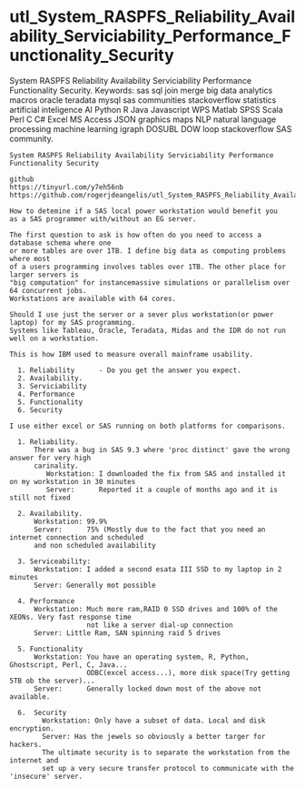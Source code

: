 # utl_System_RASPFS_Reliability_Availability_Serviciability_Performance_Functionality_Security
System RASPFS Reliability Availability Serviciability Performance Functionality Security.  Keywords: sas sql join merge big data analytics macros oracle teradata mysql sas communities stackoverflow statistics artificial inteligence AI Python R Java Javascript WPS Matlab SPSS Scala Perl C C# Excel MS Access JSON graphics maps NLP natural language processing machine learning igraph DOSUBL DOW loop stackoverflow SAS community.

    System RASPFS Reliability Availability Serviciability Performance Functionality Security

    github
    https://tinyurl.com/y7eh56nb
    https://github.com/rogerjdeangelis/utl_System_RASPFS_Reliability_Availability_Serviciability_Performance_Functionality_Security

    How to detemine if a SAS local power workstation would benefit you
    as a SAS programmer with/without an EG server.

    The first question to ask is how often do you need to access a database schema where one
    or more tables are over 1TB. I define big data as computing problems where most
    of a users programming involves tables over 1TB. The other place for larger servers is
    "big computation" for instancemassive simulations or parallelism over 64 concurrent jobs.
    Workstations are available with 64 cores.

    Should I use just the server or a sever plus workstation(or power laptop) for my SAS programming.
    Systems like Tableau, Oracle, Teradata, Midas and the IDR do not run well on a workstation.

    This is how IBM used to measure overall mainframe usability.

      1. Reliability      - Do you get the answer you expect.
      2. Availability.
      3. Serviciability
      4. Performance
      5. Functionality
      6. Security

    I use either excel or SAS running on both platforms for comparisons.

      1. Reliability.
          There was a bug in SAS 9.3 where 'proc distinct' gave the wrong answer for very high
          carinality.
             Workstation: I downloaded the fix from SAS and installed it on my workstation in 30 minutes
             Server:      Reported it a couple of months ago and it is still not fixed

      2. Availability.
          Workstation: 99.9%
          Server:      75% (Mostly due to the fact that you need an internet connection and scheduled
          and non scheduled availability

      3. Serviceability:
          Workstation: I added a second esata III SSD to my laptop in 2 minutes
          Server: Generally mot possible

      4. Performance
          Workstation: Much more ram,RAID 0 SSD drives and 100% of the XEONs. Very fast response time
                       not like a server dial-up connection
          Server: Little Ram, SAN spinning raid 5 drives

      5. Functionality
          Workstation: You have an operating system, R, Python, Ghostscript, Perl, C, Java...
                       ODBC(excel access...), more disk space(Try getting 5TB ob the server)...
          Server:      Generally locked down most of the above not available.

      6.  Security
            Workstation: Only have a subset of data. Local and disk encryption.
            Server: Has the jewels so obviously a better targer for hackers.
            The ultimate security is to separate the workstation from the internet and
            set up a very secure transfer protocol to communicate with the 'insecure' server.




